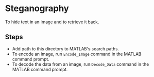Steganography
=============

To hide text in an image and to retrieve it back.


Steps
-----
- Add path to this directory to MATLAB's search paths.
- To encode an image, run ```Encode_Image``` command in the MATLAB command prompt.
- To decode the data from an image, run ```Decode_Data``` command in the MATLAB command prompt.

